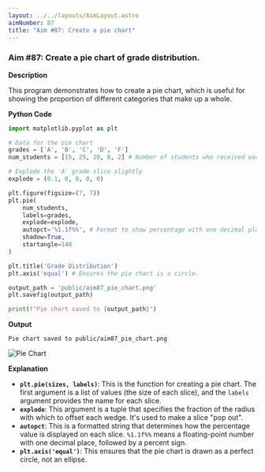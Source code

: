 ```yaml
---
layout: ../../layouts/AimLayout.astro
aimNumber: 87
title: "Aim #87: Create a pie chart"
---
```


### Aim #87: Create a pie chart of grade distribution.

**Description**

This program demonstrates how to create a pie chart, which is useful for showing the proportion of different categories that make up a whole.

**Python Code**

```python
import matplotlib.pyplot as plt

# Data for the pie chart
grades = ['A', 'B', 'C', 'D', 'F']
num_students = [15, 25, 20, 8, 2] # Number of students who received each grade

# Explode the 'A' grade slice slightly
explode = (0.1, 0, 0, 0, 0)

plt.figure(figsize=(7, 7))
plt.pie(
    num_students, 
    labels=grades, 
    explode=explode,
    autopct='%1.1f%%', # Format to show percentage with one decimal place
    shadow=True,
    startangle=140
)

plt.title('Grade Distribution')
plt.axis('equal') # Ensures the pie chart is a circle.

output_path = 'public/aim87_pie_chart.png'
plt.savefig(output_path)

print(f"Pie chart saved to {output_path}")
```

**Output**

```text
Pie chart saved to public/aim87_pie_chart.png
```

![Pie Chart](/aim87_pie_chart.png)

**Explanation**

- **`plt.pie(sizes, labels)`**: This is the function for creating a pie chart. The first argument is a list of values (the size of each slice), and the `labels` argument provides the name for each slice.
- **`explode`**: This argument is a tuple that specifies the fraction of the radius with which to offset each wedge. It's used to make a slice "pop out".
- **`autopct`**: This is a formatted string that determines how the percentage value is displayed on each slice. `%1.1f%%` means a floating-point number with one decimal place, followed by a percent sign.
- **`plt.axis('equal')`**: This ensures that the pie chart is drawn as a perfect circle, not an ellipse.
